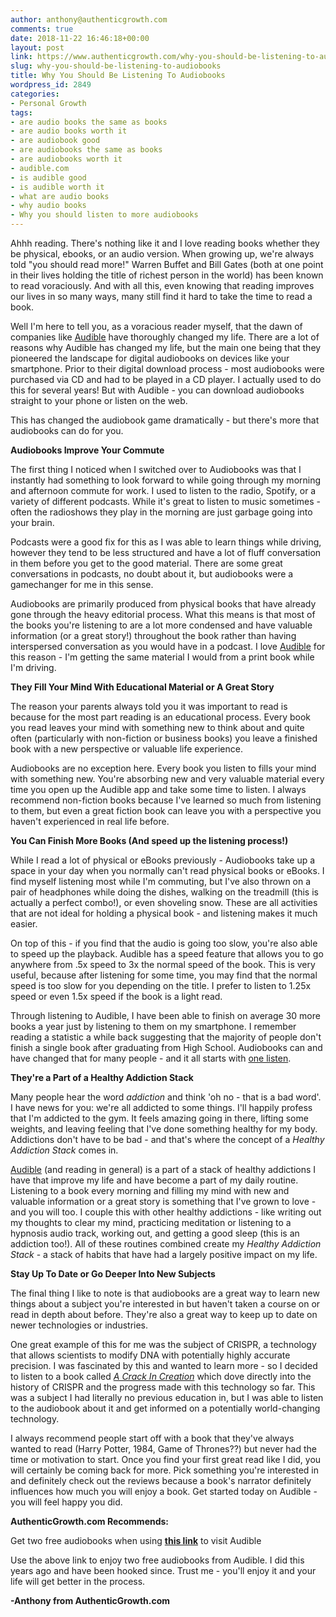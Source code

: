 ```yaml
---
author: anthony@authenticgrowth.com
comments: true
date: 2018-11-22 16:46:18+00:00
layout: post
link: https://www.authenticgrowth.com/why-you-should-be-listening-to-audiobooks/
slug: why-you-should-be-listening-to-audiobooks
title: Why You Should Be Listening To Audiobooks
wordpress_id: 2849
categories:
- Personal Growth
tags:
- are audio books the same as books
- are audio books worth it
- are audiobook good
- are audiobooks the same as books
- are audiobooks worth it
- audible.com
- is audible good
- is audible worth it
- what are audio books
- why audio books
- Why you should listen to more audiobooks
---
```


Ahhh reading. There's nothing like it and I love reading books whether they be physical, ebooks, or an audio version. When growing up, we're always told "you should read more!" Warren Buffet and Bill Gates (both at one point in their lives holding the title of richest person in the world) has been known to read voraciously. And with all this, even knowing that reading improves our lives in so many ways, many still find it hard to take the time to read a book. 




Well I'm here to tell you, as a voracious reader myself, that the dawn of companies like [Audible](https://www.amazon.com/Audible-Free-Trial-Digital-Membership/dp/B00NB86OYE/?ref_=assoc_tag_ph_1485906643682&_encoding=UTF8&camp=1789&creative=9325&linkCode=pf4&tag=9e3dja-20&linkId=0fa7627b80a2b2f0e7ec3a996d9b0764) have thoroughly changed my life. There are a lot of reasons why Audible has changed my life, but the main one being that they pioneered the landscape for digital audiobooks on devices like your smartphone. Prior to their digital download process - most audiobooks were purchased via CD and had to be played in a CD player. I actually used to do this for several years! But with Audible - you can download audiobooks straight to your phone or listen on the web. 




This has changed the audiobook game dramatically - but there's more that audiobooks can do for you.




**Audiobooks Improve Your Commute**




The first thing I noticed when I switched over to Audiobooks was that I instantly had something to look forward to while going through my morning and afternoon commute for work. I used to listen to the radio, Spotify, or a variety of different podcasts. While it's great to listen to music sometimes - often the radioshows they play in the morning are just garbage going into your brain. 




Podcasts were a good fix for this as I was able to learn things while driving, however they tend to be less structured and have a lot of fluff conversation in them before you get to the good material. There are some great conversations in podcasts, no doubt about it, but audiobooks were a gamechanger for me in this sense.




Audiobooks are primarily produced from physical books that have already gone through the heavy editorial process. What this means is that most of the books you're listening to are a lot more condensed and have valuable information (or a great story!) throughout the book rather than having interspersed conversation as you would have in a podcast. I love [Audible](https://www.amazon.com/Audible-Free-Trial-Digital-Membership/dp/B00NB86OYE/?ref_=assoc_tag_ph_1485906643682&_encoding=UTF8&camp=1789&creative=9325&linkCode=pf4&tag=9e3dja-20&linkId=0fa7627b80a2b2f0e7ec3a996d9b0764) for this reason - I'm getting the same material I would from a print book while I'm driving.




**They Fill Your Mind With Educational Material or A Great Story**




The reason your parents always told you it was important to read is because for the most part reading is an educational process. Every book you read leaves your mind with something new to think about and quite often (particularly with non-fiction or business books) you leave a finished book with a new perspective or valuable life experience. 




Audiobooks are no exception here. Every book you listen to fills your mind with something new. You're absorbing new and very valuable material every time you open up the Audible app and take some time to listen. I always recommend non-fiction books because I've learned so much from listening to them, but even a great fiction book can leave you with a perspective you haven't experienced in real life before.




**You Can Finish More Books (And speed up the listening process!)**




While I read a lot of physical or eBooks previously - Audiobooks take up a space in your day when you normally can't read physical books or eBooks. I find myself listening most while I'm commuting, but I've also thrown on a pair of headphones while doing the dishes, walking on the treadmill (this is actually a perfect combo!), or even shoveling snow. These are all activities that are not ideal for holding a physical book - and listening makes it much easier.




On top of this - if you find that the audio is going too slow, you're also able to speed up the playback. Audible has a speed feature that allows you to go anywhere from .5x speed to 3x the normal speed of the book. This is very useful, because after listening for some time, you may find that the normal speed is too slow for you depending on the title. I prefer to listen to 1.25x speed or even 1.5x speed if the book is a light read.




Through listening to Audible, I have been able to finish on average 30 more books a year just by listening to them on my smartphone. I remember reading a statistic a while back suggesting that the majority of people don't finish a single book after graduating from High School. Audiobooks can and have changed that for many people - and it all starts with [one listen](https://www.amazon.com/Audible-Free-Trial-Digital-Membership/dp/B00NB86OYE/?ref_=assoc_tag_ph_1485906643682&_encoding=UTF8&camp=1789&creative=9325&linkCode=pf4&tag=9e3dja-20&linkId=0fa7627b80a2b2f0e7ec3a996d9b0764).




**They're a Part of a Healthy ****Addiction**** Stack**




Many people hear the word _addiction_ and think 'oh no - that is a bad word'. I have news for you: we're all addicted to some things. I'll happily profess that I'm addicted to the gym. It feels amazing going in there, lifting some weights, and leaving feeling that I've done something healthy for my body. Addictions don't have to be bad - and that's where the concept of a _Healthy Addiction Stack_ comes in.




[Audible](https://www.amazon.com/Audible-Free-Trial-Digital-Membership/dp/B00NB86OYE/?ref_=assoc_tag_ph_1485906643682&_encoding=UTF8&camp=1789&creative=9325&linkCode=pf4&tag=9e3dja-20&linkId=0fa7627b80a2b2f0e7ec3a996d9b0764) (and reading in general) is a part of a stack of healthy addictions I have that improve my life and have become a part of my daily routine. Listening to a book every morning and filling my mind with new and valuable information or a great story is something that I've grown to love - and you will too. I couple this with other healthy addictions - like writing out my thoughts to clear my mind, practicing meditation or listening to a hypnosis audio track, working out, and getting a good sleep (this is an addiction too!). All of these routines combined create my _Healthy Addiction Stack_ - a stack of habits that have had a largely positive impact on my life.




**Stay Up To Date or Go Deeper Into New Subjects**




The final thing I like to note is that audiobooks are a great way to learn new things about a subject you're interested in but haven't taken a course on or read in depth about before. They're also a great way to keep up to date on newer technologies or industries.




One great example of this for me was the subject of CRISPR, a technology that allows scientists to modify DNA with potentially highly accurate precision. I was fascinated by this and wanted to learn more - so I decided to listen to a book called [_A Crack In Creation_](https://amzn.to/2qZmwx3) which dove directly into the history of CRISPR and the progress made with this technology so far. This was a subject I had literally no previous education in, but I was able to listen to the audiobook about it and get informed on a potentially world-changing technology.




I always recommend people start off with a book that they've always wanted to read (Harry Potter, 1984, Game of Thrones??) but never had the time or motivation to start. Once you find your first great read like I did, you will certainly be coming back for more. Pick something you're interested in and definitely check out the reviews because a book's narrator definitely influences how much you will enjoy a book. Get started today on Audible - you will feel happy you did.




**AuthenticGrowth.com Recommends:**




Get two free audiobooks when using **[this link](https://www.amazon.com/Audible-Free-Trial-Digital-Membership/dp/B00NB86OYE/?ref_=assoc_tag_ph_1485906643682&_encoding=UTF8&camp=1789&creative=9325&linkCode=pf4&tag=9e3dja-20&linkId=0fa7627b80a2b2f0e7ec3a996d9b0764)** to visit Audible




Use the above link to enjoy two free audiobooks from Audible. I did this years ago and have been hooked since. Trust me - you'll enjoy it and your life will get better in the process.




**-Anthony from AuthenticGrowth.com**
